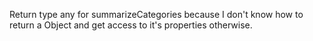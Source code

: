 Return type any for summarizeCategories because I don't know how to return a Object and get access to it's properties otherwise.